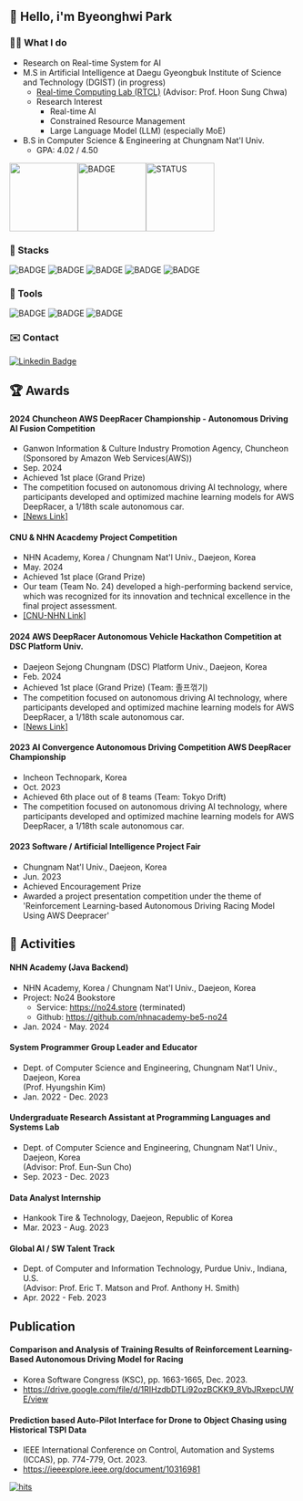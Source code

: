 ## 👋 Hello, i'm Byeonghwi Park

### 🧑‍💻 What I do
- Research on Real-time System for AI
- M.S in Artificial Intelligence at Daegu Gyeongbuk Institute of Science and Technology (DGIST) (in progress)
  - <a href="https://rtcl.dgist.ac.kr">Real-time Computing Lab (RTCL)</a> (Advisor: Prof. Hoon Sung Chwa)
  - Research Interest
    - Real-time AI
    - Constrained Resource Management
    - Large Language Model (LLM) (especially MoE)
- B.S in Computer Science & Engineering at Chungnam Nat'l Univ.
  - GPA: 4.02 / 4.50

<div style="display:flex; justify-content: between;">
      <img style="height: 120px; display: inline-block" src="https://mazassumnida.wtf/api/v2/generate_badge?boj=BHwi"> 
      <img style="height: 120px; display: inline-block" src="https://github-readme-stats.vercel.app/api/top-langs/?username=BHwi&layout=compact&theme=flag-india" alt="BADGE"/> 
      <img style="height: 120px;" src="https://github-readme-stats.vercel.app/api?username=BHwi&show_icons=true&theme=material-palenight" alt="STATUS"/>
</div>

### 📒 Stacks
<img src="https://img.shields.io/badge/Python-3776AB?style=flat-square&logo=Python&logoColor=white" alt="BADGE"/> <img src="https://img.shields.io/badge/java-007396?style=flat-square&logo=java&logoColor=white" alt="BADGE"/>
<img src="https://img.shields.io/badge/Spring-6DB33F?style=flat-square&logo=Spring&logoColor=white" alt="BADGE"/>
<img src="https://img.shields.io/badge/MySQL-4479A1?style=flat-square&logo=MySQL&logoColor=white" alt="BADGE"/>
<img src="https://img.shields.io/badge/Amazon AWS-232F3E?style=flat-square&logo=amazonaws&logoColor=white" alt="BADGE"/>
      
### 🔧 Tools 
<img src="https://img.shields.io/badge/Linux-FCC624?style=flat-square&logo=linux&logoColor=black" alt="BADGE"/> <img src="https://img.shields.io/badge/Anaconda-44A833?style=flat-square&logo=Anaconda&logoColor=white" alt="BADGE"/>
<img src="https://img.shields.io/badge/Docker-2496ED?style=flat-square&logo=Docker&logoColor=white" alt="BADGE"/>

### ✉️ Contact
 [![Linkedin Badge](https://img.shields.io/badge/-LinkedIn-blue?style=flat-square&logo=Linkedin&logoColor=white&link=https://www.linkedin.com/in/seong-yun-byeon-8183a8113/)](https://www.linkedin.com/in/byeonghwi-park-0a8787233/)

## 🏆 Awards
#### 2024 Chuncheon AWS DeepRacer Championship - Autonomous Driving AI Fusion Competition
  - Ganwon Information & Culture Industry Promotion Agency, Chuncheon (Sponsored by Amazon Web Services(AWS))
  - Sep. 2024
  - Achieved 1st place (Grand Prize)
  - The competition focused on autonomous driving AI technology, where participants developed and optimized machine learning models for AWS DeepRacer, a 1/18th scale autonomous car.
  - <a href="https://daehannews.kr/mobile/article.html?no=512138">[News Link]</a>

#### CNU & NHN Acacdemy Project Competition
  - NHN Academy, Korea / Chungnam Nat'l Univ., Daejeon, Korea
  - May. 2024
  - Achieved 1st place (Grand Prize)
  - Our team (Team No. 24) developed a high-performing backend service, which was recognized for its innovation and technical excellence in the final project assessment.
  - <a href="https://sites.google.com/g.cnu.ac.kr/nhn/%EC%A7%80%EB%82%9C%EA%B5%90%EC%9C%A1%EA%B3%BC%EC%A0%95/4%EA%B8%B0-%EA%B5%90%EC%9C%A1%EC%9A%B4%EC%98%81%EC%A2%85%EB%A3%8C">[CNU-NHN Link]</a>

#### 2024 AWS DeepRacer Autonomous Vehicle Hackathon Competition at DSC Platform Univ.
  - Daejeon Sejong Chungnam (DSC) Platform Univ., Daejeon, Korea
  - Feb. 2024
  - Achieved 1st place (Grand Prize) (Team: 졸프꺾기)
  - The competition focused on autonomous driving AI technology, where participants developed and optimized machine learning models for AWS DeepRacer, a 1/18th scale autonomous car.
  - <a href="https://www.yhtoday.co.kr/news/articleView.html?idxno=23748">[News Link]</a>

#### 2023 AI Convergence Autonomous Driving Competition AWS DeepRacer Championship
  - Incheon Technopark, Korea
  - Oct. 2023
  - Achieved 6th place out of 8 teams (Team: Tokyo Drift)
  - The competition focused on autonomous driving AI technology, where participants developed and optimized machine learning models for AWS DeepRacer, a 1/18th scale autonomous car.

#### 2023 Software / Artificial Intelligence Project Fair
  - Chungnam Nat'l Univ., Daejeon, Korea
  - Jun. 2023
  - Achieved Encouragement Prize
  - Awarded a project presentation competition under the theme of 'Reinforcement Learning-based Autonomous Driving Racing Model Using AWS Deepracer'

## 📒 Activities
#### NHN Academy (Java Backend)
  - NHN Academy, Korea / Chungnam Nat'l Univ., Daejeon, Korea
  - Project: No24 Bookstore
    - Service: https://no24.store (terminated)
    - Github: https://github.com/nhnacademy-be5-no24
  - Jan. 2024 - May. 2024

#### System Programmer Group Leader and Educator
- Dept. of Computer Science and Engineering, Chungnam Nat'l Univ., Daejeon, Korea <br>
  (Prof. Hyungshin Kim)
- Jan. 2022 - Dec. 2023

#### Undergraduate Research Assistant at Programming Languages and Systems Lab 
- Dept. of Computer Science and Engineering, Chungnam Nat'l Univ., Daejeon, Korea <br>
  (Advisor: Prof. Eun-Sun Cho)
- Sep. 2023 - Dec. 2023

#### Data Analyst Internship 
- Hankook Tire & Technology, Daejeon, Republic of Korea
- Mar. 2023 - Aug. 2023

#### Global AI / SW Talent Track 
- Dept. of Computer and Information Technology, Purdue Univ., Indiana, U.S.<br>
  (Advisor: Prof. Eric T. Matson and Prof. Anthony H. Smith)
- Apr. 2022 - Feb. 2023

## Publication
#### Comparison and Analysis of Training Results of Reinforcement Learning-Based Autonomous Driving Model for Racing
- Korea Software Congress (KSC), pp. 1663-1665, Dec. 2023.
- https://drive.google.com/file/d/1RIHzdbDTLi92ozBCKK9_8VbJRxepcUWE/view

#### Prediction based Auto-Pilot Interface for Drone to Object Chasing using Historical TSPI Data
- IEEE International Conference on Control, Automation and Systems (ICCAS), pp. 774-779, Oct. 2023.
- https://ieeexplore.ieee.org/document/10316981


[![hits](https://myhits.vercel.app/api/hit/https%3A%2F%2Fgithub.com%2Fbhwi?color=blue&label=hits&size=small)](https://myhits.vercel.app)
